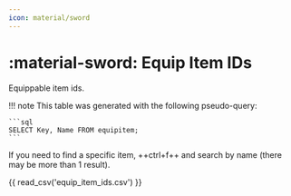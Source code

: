 ```yaml
---
icon: material/sword
---
```


# :material-sword: Equip Item IDs

Equippable item ids.

!!! note
    This table was generated with the following pseudo-query:

    ```sql
    SELECT Key, Name FROM equipitem;
    ```

If you need to find a specific item, ++ctrl+f++ and search by name (there may be more than 1 result).

{{ read_csv('equip_item_ids.csv') }}